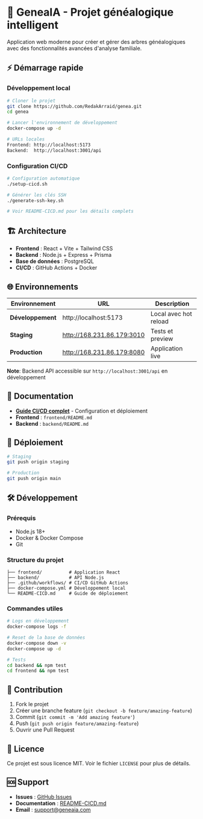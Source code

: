 # 🚀 GeneaIA - Projet généalogique intelligent

Application web moderne pour créer et gérer des arbres généalogiques avec des fonctionnalités avancées d'analyse familiale.

## ⚡ Démarrage rapide

### Développement local
```bash
# Cloner le projet
git clone https://github.com/RedakArraid/genea.git
cd genea

# Lancer l'environnement de développement
docker-compose up -d

# URLs locales
Frontend: http://localhost:5173
Backend:  http://localhost:3001/api
```

### Configuration CI/CD
```bash
# Configuration automatique
./setup-cicd.sh

# Générer les clés SSH
./generate-ssh-key.sh

# Voir README-CICD.md pour les détails complets
```

## 🏗️ Architecture

- **Frontend** : React + Vite + Tailwind CSS
- **Backend** : Node.js + Express + Prisma
- **Base de données** : PostgreSQL
- **CI/CD** : GitHub Actions + Docker

## 🌐 Environnements

| Environnement | URL | Description |
|---------------|-----|-------------|
| **Développement** | http://localhost:5173 | Local avec hot reload |
| **Staging** | http://168.231.86.179:3010 | Tests et preview |
| **Production** | http://168.231.86.179:8080 | Application live |

**Note**: Backend API accessible sur `http://localhost:3001/api` en développement

## 📖 Documentation

- **[Guide CI/CD complet](README-CICD.md)** - Configuration et déploiement
- **Frontend** : `frontend/README.md`
- **Backend** : `backend/README.md`

## 🚀 Déploiement

```bash
# Staging
git push origin staging

# Production
git push origin main
```

## 🛠️ Développement

### Prérequis
- Node.js 18+
- Docker & Docker Compose
- Git

### Structure du projet
```
├── frontend/          # Application React
├── backend/           # API Node.js
├── .github/workflows/ # CI/CD GitHub Actions
├── docker-compose.yml # Développement local
└── README-CICD.md     # Guide de déploiement
```

### Commandes utiles
```bash
# Logs en développement
docker-compose logs -f

# Reset de la base de données
docker-compose down -v
docker-compose up -d

# Tests
cd backend && npm test
cd frontend && npm test
```

## 🤝 Contribution

1. Fork le projet
2. Créer une branche feature (`git checkout -b feature/amazing-feature`)
3. Commit (`git commit -m 'Add amazing feature'`)
4. Push (`git push origin feature/amazing-feature`)
5. Ouvrir une Pull Request

## 📄 Licence

Ce projet est sous licence MIT. Voir le fichier `LICENSE` pour plus de détails.

## 🆘 Support

- **Issues** : [GitHub Issues](https://github.com/RedakArraid/genea/issues)
- **Documentation** : [README-CICD.md](README-CICD.md)
- **Email** : support@geneaia.com

